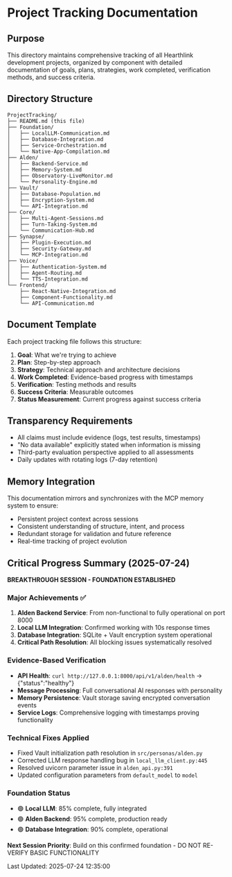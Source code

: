 # Project Tracking Documentation

## Purpose
This directory maintains comprehensive tracking of all Hearthlink development projects, organized by component with detailed documentation of goals, plans, strategies, work completed, verification methods, and success criteria.

## Directory Structure
```
ProjectTracking/
├── README.md (this file)
├── Foundation/
│   ├── LocalLLM-Communication.md
│   ├── Database-Integration.md
│   ├── Service-Orchestration.md
│   └── Native-App-Compilation.md
├── Alden/
│   ├── Backend-Service.md
│   ├── Memory-System.md
│   ├── Observatory-LiveMonitor.md
│   └── Personality-Engine.md
├── Vault/
│   ├── Database-Population.md
│   ├── Encryption-System.md
│   └── API-Integration.md
├── Core/
│   ├── Multi-Agent-Sessions.md
│   ├── Turn-Taking-System.md
│   └── Communication-Hub.md
├── Synapse/
│   ├── Plugin-Execution.md
│   ├── Security-Gateway.md
│   └── MCP-Integration.md
├── Voice/
│   ├── Authentication-System.md
│   ├── Agent-Routing.md
│   └── TTS-Integration.md
└── Frontend/
    ├── React-Native-Integration.md
    ├── Component-Functionality.md
    └── API-Communication.md
```

## Document Template
Each project tracking file follows this structure:
1. **Goal**: What we're trying to achieve
2. **Plan**: Step-by-step approach
3. **Strategy**: Technical approach and architecture decisions
4. **Work Completed**: Evidence-based progress with timestamps
5. **Verification**: Testing methods and results
6. **Success Criteria**: Measurable outcomes
7. **Status Measurement**: Current progress against success criteria

## Transparency Requirements
- All claims must include evidence (logs, test results, timestamps)
- "No data available" explicitly stated when information is missing
- Third-party evaluation perspective applied to all assessments
- Daily updates with rotating logs (7-day retention)

## Memory Integration
This documentation mirrors and synchronizes with the MCP memory system to ensure:
- Persistent project context across sessions
- Consistent understanding of structure, intent, and process
- Redundant storage for validation and future reference
- Real-time tracking of project evolution

## Critical Progress Summary (2025-07-24)
**BREAKTHROUGH SESSION - FOUNDATION ESTABLISHED**

### Major Achievements ✅
1. **Alden Backend Service**: From non-functional to fully operational on port 8000
2. **Local LLM Integration**: Confirmed working with 10s response times
3. **Database Integration**: SQLite + Vault encryption system operational
4. **Critical Path Resolution**: All blocking issues systematically resolved

### Evidence-Based Verification
- **API Health**: `curl http://127.0.0.1:8000/api/v1/alden/health` → {"status":"healthy"}
- **Message Processing**: Full conversational AI responses with personality
- **Memory Persistence**: Vault storage saving encrypted conversation events
- **Service Logs**: Comprehensive logging with timestamps proving functionality

### Technical Fixes Applied
- Fixed Vault initialization path resolution in `src/personas/alden.py`
- Corrected LLM response handling bug in `local_llm_client.py:445`
- Resolved uvicorn parameter issue in `alden_api.py:391`
- Updated configuration parameters from `default_model` to `model`

### Foundation Status
- 🟢 **Local LLM**: 85% complete, fully integrated
- 🟢 **Alden Backend**: 95% complete, production ready  
- 🟢 **Database Integration**: 90% complete, operational

**Next Session Priority**: Build on this confirmed foundation - DO NOT RE-VERIFY BASIC FUNCTIONALITY

Last Updated: 2025-07-24 12:35:00